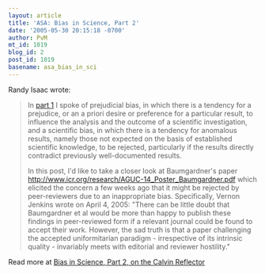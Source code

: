 ```yaml
---
layout: article
title: 'ASA: Bias in Science, Part 2'
date: '2005-05-30 20:15:18 -0700'
author: PvM
mt_id: 1019
blog_id: 2
post_id: 1019
basename: asa_bias_in_sci
---
```

Randy Isaac wrote:

> In [part 1](http://www.calvin.edu/archive/asa/200505/0121.html) I spoke of prejudicial bias, in which there is a tendency for a prejudice, or an a priori desire or preference for a particular result, to influence the analysis and the outcome of a scientific investigation, and a scientific bias, in which there is a tendency for anomalous results, namely those not expected on the basis of established scientific knowledge, to be rejected, particularly if the results directly contradict previously well-documented results.
> 
> In this post, I'd like to take a closer look at Baumgardner's paper http://www.icr.org/research/AGUC-14_Poster_Baumgardner.pdf which elicited the concern a few weeks ago that it might be rejected by peer-reviewers due to an inappropriate bias. Specifically, Vernon Jenkins wrote on April 4, 2005: "There can be little doubt that Baumgardner et al would be more than happy to publish these findings in peer-reviewed form if a relevant journal could be found to accept their work. However, the sad truth is that a paper challenging the accepted uniformitarian paradigm - irrespective of its intrinsic quality - invariably meets with editorial and reviewer hostility."

Read more at [Bias in Science, Part 2, on the Calvin Reflector](http://www.calvin.edu/archive/asa/200505/0438.html)
